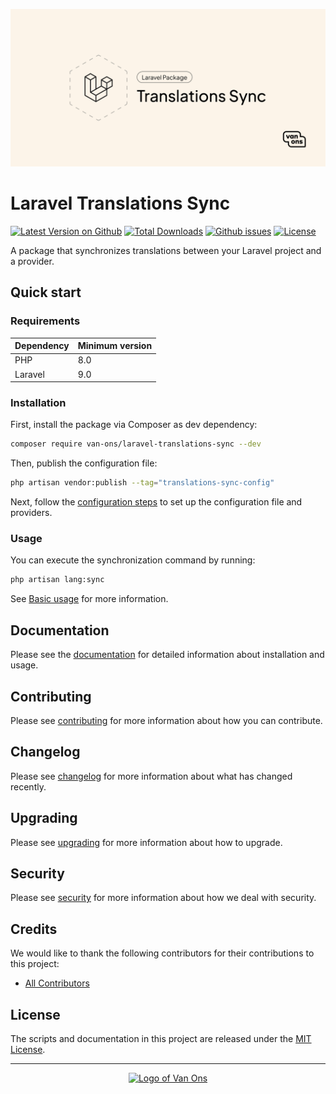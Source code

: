 <p align="center"><img src="art/social-card.png" alt="Social card of Laravel Translations Sync"></p>

# Laravel Translations Sync

[![Latest Version on Github](https://img.shields.io/github/release/VanOns/laravel-translations-sync.svg?style=flat-square)](https://github.com/VanOns/laravel-translations-sync/releases)
[![Total Downloads](https://img.shields.io/packagist/dt/van-ons/laravel-translations-sync.svg?style=flat-square)](https://packagist.org/packages/van-ons/laravel-translations-sync)
[![Github issues](https://img.shields.io/github/issues/VanOns/laravel-translations-sync?style=flat-square)](https://github.com/VanOns/laravel-translations-sync/issues)
[![License](https://img.shields.io/github/license/VanOns/laravel-translations-sync?style=flat-square)](https://github.com/VanOns/laravel-translations-sync/blob/main/LICENSE.md)

A package that synchronizes translations between your Laravel project and a provider.

## Quick start

### Requirements

| Dependency | Minimum version |
|------------|-----------------|
| PHP        | 8.0             |
| Laravel    | 9.0             |

### Installation

First, install the package via Composer as dev dependency:

```bash
composer require van-ons/laravel-translations-sync --dev
```

Then, publish the configuration file:

```bash
php artisan vendor:publish --tag="translations-sync-config"
```

Next, follow the [configuration steps](docs/installation.md#configuration) to set up the configuration file and providers.

### Usage

You can execute the synchronization command by running:

```bash
php artisan lang:sync
````

See [Basic usage](docs/basic-usage.md) for more information.

## Documentation

Please see the [documentation] for detailed information about installation and usage.

## Contributing

Please see [contributing] for more information about how you can contribute.

## Changelog

Please see [changelog] for more information about what has changed recently.

## Upgrading

Please see [upgrading] for more information about how to upgrade.

## Security

Please see [security] for more information about how we deal with security.

## Credits

We would like to thank the following contributors for their contributions to this project:

- [All Contributors][all-contributors]

## License

The scripts and documentation in this project are released under the [MIT License][license].

---

<p align="center"><a href="https://van-ons.nl/" target="_blank"><img src="https://opensource.van-ons.nl/files/cow.png" width="50" alt="Logo of Van Ons"></a></p>

[documentation]: docs/README.md
[contributing]: CONTRIBUTING.md
[changelog]: CHANGELOG.md
[upgrading]: UPGRADING.md
[security]: SECURITY.md
[email]: mailto:opensource@van-ons.nl
[all-contributors]: ../../contributors
[license]: LICENSE.md
